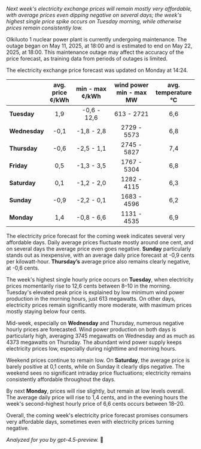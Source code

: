 *Next week's electricity exchange prices will remain mostly very affordable, with average prices even dipping negative on several days; the week's highest single price spike occurs on Tuesday morning, while otherwise prices remain consistently low.*

Olkiluoto 1 nuclear power plant is currently undergoing maintenance. The outage began on May 11, 2025, at 18:00 and is estimated to end on May 22, 2025, at 18:00. This maintenance outage may affect the accuracy of the price forecast, as training data from periods of outages is limited.

The electricity exchange price forecast was updated on Monday at 14:24.

|             | avg.<br>price<br>¢/kWh | min - max<br>¢/kWh | wind power<br>min - max<br>MW | avg.<br>temperature<br>°C |
|:------------|:----------------------:|:------------------:|:----------------------------:|:-------------------------:|
| **Tuesday**     |          1,9           |    -0,6 - 12,6     |          613 - 2721          |            6,6            |
| **Wednesday**   |         -0,1           |    -1,8 - 2,8      |         2729 - 5573          |            6,8            |
| **Thursday**    |         -0,6           |    -2,5 - 1,1      |         2745 - 5827          |            7,4            |
| **Friday**      |          0,5           |    -1,3 - 3,5      |         1767 - 5304          |            6,8            |
| **Saturday**    |          0,1           |    -1,2 - 2,0      |         1282 - 4115          |            6,3            |
| **Sunday**      |         -0,9           |    -2,2 - 0,1      |         1683 - 4596          |            6,2            |
| **Monday**      |          1,4           |    -0,8 - 6,6      |         1131 - 4535          |            6,9            |

The electricity price forecast for the coming week indicates several very affordable days. Daily average prices fluctuate mostly around one cent, and on several days the average price even goes negative. **Sunday** particularly stands out as inexpensive, with an average daily price forecast at -0,9 cents per kilowatt-hour. **Thursday’s** average price also remains clearly negative, at -0,6 cents.

The week's highest single hourly price occurs on **Tuesday**, when electricity prices momentarily rise to 12,6 cents between 8–10 in the morning. Tuesday's elevated peak price is explained by low minimum wind power production in the morning hours, just 613 megawatts. On other days, electricity prices remain significantly more moderate, with maximum prices mostly staying below four cents.

Mid-week, especially on **Wednesday** and Thursday, numerous negative hourly prices are forecasted. Wind power production on both days is particularly high, averaging 3745 megawatts on Wednesday and as much as 4373 megawatts on Thursday. The abundant wind power supply keeps electricity prices low, especially during nighttime and morning hours.

Weekend prices continue to remain low. On **Saturday**, the average price is barely positive at 0,1 cents, while on Sunday it clearly dips negative. The weekend sees no significant intraday price fluctuations; electricity remains consistently affordable throughout the days.

By next **Monday**, prices will rise slightly, but remain at low levels overall. The average daily price will rise to 1,4 cents, and in the evening hours the week's second-highest hourly price of 6,6 cents occurs between 18–20.

Overall, the coming week's electricity price forecast promises consumers very affordable days, sometimes even with electricity prices turning negative.

*Analyzed for you by gpt-4.5-preview.* 🍃
